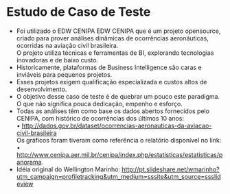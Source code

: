 # Estudo de Caso de Teste #
- Foi utilizado o EDW CENIPA EDW CENIPA que é um projeto opensource, criado para prover análises dinâmicas de ocorrências aeronáuticas, ocorridas na aviação civil brasileira. <br> O projeto utiliza técnicas e ferramentas de BI, explorando tecnologias inovadoras e de baixo custo. <br> 
- Historicamente, plataformas de Business Intelligence são caras e inviáveis para pequenos projetos.<br>
- Esses projetos exigem qualificação especializada e custos altos de desenvolvimento. <br>
- O objetivo desse caso de teste é de quebrar um pouco este paradigma.<br> O que não significa pouca dedicação, empenho e esforço.<br>
- Todas as análises têm como base os dados abertos fornecidos pelo CENIPA, com histórico de ocorrências dos últimos 10 anos: <br> • http://dados.gov.br/dataset/ocorrencias-aeronauticas-da-aviacao-civil-brasileira <br> Os gráficos foram tiveram como referência o relatório disponível no link: <br> • http://www.cenipa.aer.mil.br/cenipa/index.php/estatisticas/estatisticas/panorama.
- Idéia original do Wellington Marinho:
http://pt.slideshare.net/wmarinho?utm_campaign=profiletracking&utm_medium=sssite&utm_source=ssslideview

